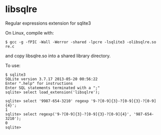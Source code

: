 # libsqlre
Regular expressions extension for sqlite3

On Linux, compile with:

```
$ gcc -g -fPIC -Wall -Werror -shared -lpcre -lsqlite3 -olibsqlre.so re.c
```

and copy libsqlre.so into a shared library directory.

To use:

```
$ sqlite3
SQLite version 3.7.17 2013-05-20 00:56:22
Enter ".help" for instructions
Enter SQL statements terminated with a ";"
sqlite> select load_extension('libsqlre');

sqlite> select '9987-654-3210' regexp '9-?[0-9]{3}-?[0-9]{3}-?[0-9]{4}';
1
sqlite> select regexp('9-?[0-9]{3}-?[0-9]{3}-?[0-9]{4}', '987-654-3210');
0
sqlite>
```
